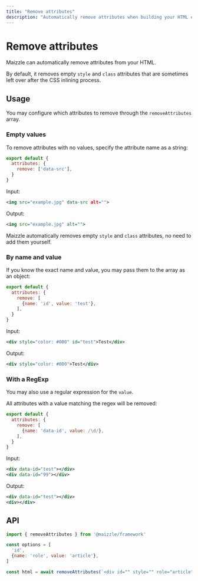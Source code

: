 ```yaml
---
title: "Remove attributes"
description: "Automatically remove attributes when building your HTML email."
---
```


# Remove attributes

Maizzle can automatically remove attributes from your HTML.

By default, it removes empty `style` and `class` attributes that are sometimes left over after the CSS inlining process.

## Usage

You may configure which attributes to remove through the `removeAttributes` array.

### Empty values

To remove attributes with no values, specify the attribute name as a string:

```js [config.js]
export default {
  attributes: {
    remove: ['data-src'],
  }
}
```

Input:

```xml [src/templates/example.html]
<img src="example.jpg" data-src alt="">
```

Output:

```xml
<img src="example.jpg" alt="">
```

<Alert>Maizzle automatically removes empty `style` and `class` attributes, no need to add them yourself.</Alert>

### By name and value

If you know the exact name and value, you may pass them to the array as an object:

```js [config.js]
export default {
  attributes: {
    remove: [
      {name: 'id', value: 'test'},
    ],
  }
}
```

Input:

```xml
<div style="color: #000" id="test">Test</div>
```

Output:

```xml
<div style="color: #000">Test</div>
```

### With a RegExp

You may also use a regular expression for the `value`.

All attributes with a value matching the regex will be removed:

```js [config.js]
export default {
  attributes: {
    remove: [
      {name: 'data-id', value: /\d/},
    ],
  }
}
```

Input:

```xml
<div data-id="test"></div>
<div data-id="99"></div>
```

Output:

```xml
<div data-id="test"></div>
<div></div>
```

## API

```js [app.js]
import { removeAttributes } from '@maizzle/framework'

const options = [
  'id',
  {name: 'role', value: 'article'},
]

const html = await removeAttributes(`<div id="" style="" role="article"></div>`, options)
```
